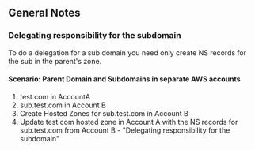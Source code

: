 ## General Notes

### Delegating responsibility for the subdomain
To do a delegation for a sub domain you need only create NS records for the sub in the parent's zone.

#### Scenario: Parent Domain and Subdomains in separate AWS accounts
1. test.com in AccountA
2. sub.test.com in Account B
3. Create Hosted Zones for sub.test.com in Account B
4. Update test.com hosted zone in Account A with the NS records for sub.test.com from Account B - "Delegating responsibility for the subdomain" 

